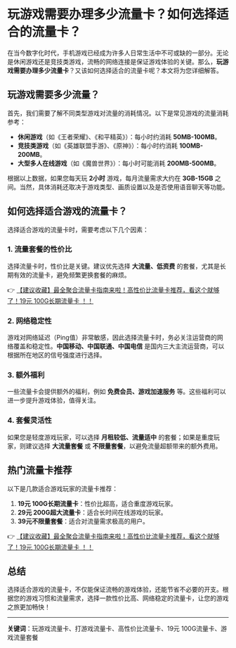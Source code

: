 # 玩游戏需要办理多少流量卡？如何选择适合的流量卡？

在当今数字化时代，手机游戏已经成为许多人日常生活中不可或缺的一部分。无论是休闲游戏还是竞技类游戏，流畅的网络连接是保证游戏体验的关键。那么，**玩游戏需要办理多少流量卡**？又该如何选择适合的流量卡呢？本文将为您详细解答。

## 玩游戏需要多少流量？

首先，我们需要了解不同类型游戏对流量的消耗情况。以下是常见游戏的流量消耗参考：

- **休闲游戏**（如《王者荣耀》、《和平精英》）：每小时约消耗 **50MB-100MB**。
- **竞技类游戏**（如《英雄联盟手游》、《原神》）：每小时约消耗 **100MB-200MB**。
- **大型多人在线游戏**（如《魔兽世界》）：每小时可能消耗 **200MB-500MB**。

根据以上数据，如果您每天玩 **2小时** 游戏，每月流量需求大约在 **3GB-15GB** 之间。当然，具体消耗还取决于游戏类型、画质设置以及是否使用语音聊天等功能。

## 如何选择适合游戏的流量卡？

选择适合游戏的流量卡时，需要考虑以下几个因素：

### 1. 流量套餐的性价比
选择流量卡时，性价比是关键。建议优先选择 **大流量、低资费** 的套餐，尤其是长期有效的流量卡，避免频繁更换套餐的麻烦。

👉 [【建议收藏】最全聚合流量卡指南来啦！高性价比流量卡推荐，看这个就够了！19元 100G长期流量卡 ！！](https://bit.ly/Liuliangka)

### 2. 网络稳定性
游戏对网络延迟（Ping值）非常敏感，因此选择流量卡时，务必关注运营商的网络覆盖和稳定性。**中国移动、中国联通、中国电信** 是国内三大主流运营商，可以根据所在地区的信号强度进行选择。

### 3. 额外福利
一些流量卡会提供额外的福利，例如 **免费会员、游戏加速服务** 等。这些福利可以进一步提升游戏体验，值得关注。

### 4. 套餐灵活性
如果您是轻度游戏玩家，可以选择 **月租较低、流量适中** 的套餐；如果是重度玩家，则建议选择 **大流量套餐** 或 **不限量套餐**，以避免流量超额带来的额外费用。

## 热门流量卡推荐

以下是几款适合游戏玩家的流量卡推荐：

1. **19元 100G长期流量卡**：性价比超高，适合重度游戏玩家。
2. **29元 200G超大流量卡**：适合长时间在线游戏的玩家。
3. **39元不限量套餐**：适合对流量需求极高的用户。

👉 [【建议收藏】最全聚合流量卡指南来啦！高性价比流量卡推荐，看这个就够了！19元 100G长期流量卡 ！！](https://bit.ly/Liuliangka)

## 总结

选择适合游戏的流量卡，不仅能保证流畅的游戏体验，还能节省不必要的开支。根据您的游戏习惯和流量需求，选择一款性价比高、网络稳定的流量卡，让您的游戏之旅更加畅快！

---

**关键词**：玩游戏流量卡、打游戏流量卡、高性价比流量卡、19元 100G流量卡、游戏流量套餐